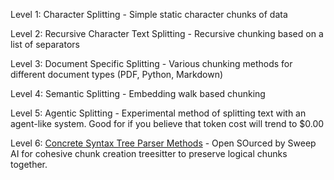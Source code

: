 Level 1: Character Splitting - Simple static character chunks of data

Level 2: Recursive Character Text Splitting - Recursive chunking based on a list of separators

Level 3: Document Specific Splitting - Various chunking methods for different document types (PDF, Python, Markdown)

Level 4: Semantic Splitting - Embedding walk based chunking

Level 5: Agentic Splitting - Experimental method of splitting text with an agent-like system. Good for if you believe that token cost will trend to $0.00

Level 6: [Concrete Syntax Tree Parser Methods](https://www.youtube.com/watch?v=n90qZRlS1ek&t=3s) - Open SOurced by Sweep AI for cohesive chunk creation treesitter to preserve logical chunks together.
